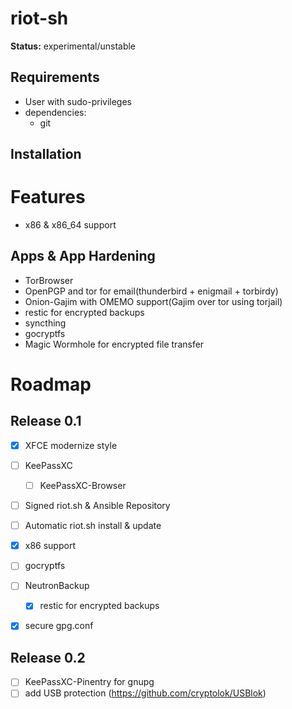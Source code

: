 # riot-sh

**Status:** experimental/unstable

## Requirements

  * User with sudo-privileges
  * dependencies:
    * git

## Installation

# Features

  * x86 & x86_64 support

## Apps & App Hardening

  - TorBrowser
  - OpenPGP and tor for email(thunderbird + enigmail + torbirdy)
  - Onion-Gajim with OMEMO support(Gajim over tor using torjail)
  - restic for encrypted backups
  - syncthing
  - gocryptfs
  - Magic Wormhole for encrypted file transfer


# Roadmap
## Release 0.1
  - [x] XFCE modernize style
  - [ ] KeePassXC
    - [ ] KeePassXC-Browser
  - [ ] Signed riot.sh & Ansible Repository
  - [ ] Automatic riot.sh install & update
  - [x] x86 support
  - [ ] gocryptfs
  - [ ] NeutronBackup
    - [x] restic for encrypted backups
  - [x] secure gpg.conf
  
  
## Release 0.2
  - [ ] KeePassXC-Pinentry for gnupg
  - [ ] add USB protection (https://github.com/cryptolok/USBlok)
